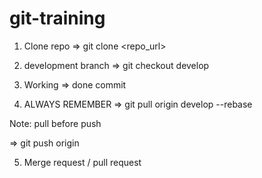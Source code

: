 # git-training

1. Clone repo 
=> git clone <repo_url>

2. development branch
=> git checkout develop

3. Working
=> done commit 

4. ALWAYS REMEMBER
=> git pull origin develop --rebase

Note: pull before push

=> git push origin <branch-name>

5. Merge request / pull request